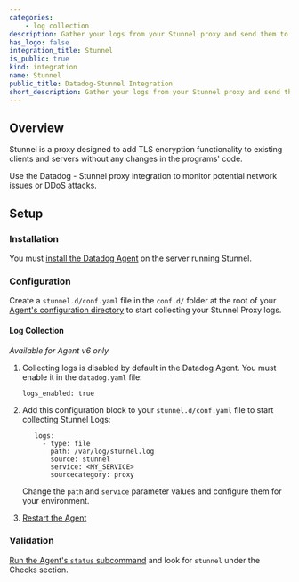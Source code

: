 ```yaml
---
categories:
    - log collection
description: Gather your logs from your Stunnel proxy and send them to Datadog.
has_logo: false
integration_title: Stunnel
is_public: true
kind: integration
name: Stunnel
public_title: Datadog-Stunnel Integration
short_description: Gather your logs from your Stunnel proxy and send them to Datadog.
---
```



## Overview

Stunnel is a proxy designed to add TLS encryption functionality to existing clients and servers without any changes in the programs' code.

Use the Datadog - Stunnel proxy integration to monitor potential network issues or DDoS attacks.

## Setup

### Installation

You must [install the Datadog Agent][1] on the server running Stunnel.

### Configuration

Create a `stunnel.d/conf.yaml` file in the `conf.d/` folder at the root of your [Agent's configuration directory][2] to start collecting your Stunnel Proxy logs.

#### Log Collection

*Available for Agent v6 only*

1. Collecting logs is disabled by default in the Datadog Agent. You must enable it in the `datadog.yaml` file:

    ```
    logs_enabled: true
    ```

2. Add this configuration block to your `stunnel.d/conf.yaml` file to start collecting Stunnel Logs:

    ```
       logs:
         - type: file
           path: /var/log/stunnel.log
           source: stunnel
           service: <MY_SERVICE>
           sourcecategory: proxy
    ```
    
    Change the `path` and `service` parameter values and configure them for your environment.

3. [Restart the Agent][3]

### Validation

[Run the Agent's `status` subcommand][4] and look for `stunnel` under the Checks section.

[1]: https://app.datadoghq.com/account/settings#agent
[2]: https://docs.datadoghq.com/agent/faq/agent-configuration-files/#agent-configuration-directory
[3]: https://docs.datadoghq.com/agent/faq/agent-commands/?tab=agentv6#start-stop-restart-the-agent
[4]: https://docs.datadoghq.com/agent/faq/agent-commands/#agent-status-and-information
